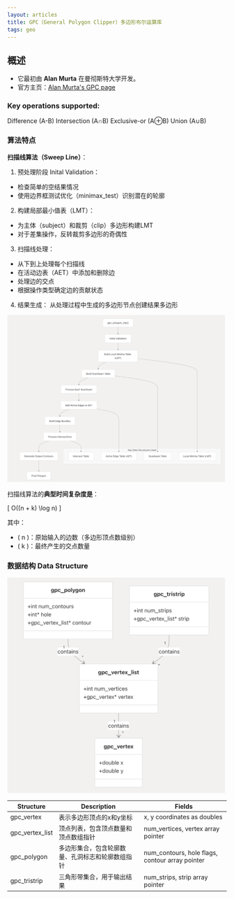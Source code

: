 ```yaml
---
layout: articles
title: GPC（General Polygon Clipper）多边形布尔运算库
tags: geo
---
```



## 概述

- 它最初由 **Alan Murta** 在曼彻斯特大学开发。
- 官方主页：[Alan Murta's GPC page](http://www.cs.man.ac.uk/~toby/gpc/)


### Key operations supported:

Difference (A-B)
Intersection (A∩B)
Exclusive-or (A⊕B)
Union (A∪B)


### 算法特点

**扫描线算法（Sweep Line）**：

1. 预处理阶段 Inital Validation：
- 检查简单的空结果情况
- 使用边界框测试优化（minimax_test）识别潜在的轮廓 
2. 构建局部最小值表（LMT）：
- 为主体（subject）和裁剪（clip）多边形构建LMT
- 对于差集操作，反转裁剪多边形的奇偶性
3. 扫描线处理：
- 从下到上处理每个扫描线
- 在活动边表（AET）中添加和删除边
- 处理边的交点
- 根据操作类型确定边的贡献状态
4. 结果生成：
从处理过程中生成的多边形节点创建结果多边形 

<img src="/img/250506/gpc-scanbeam-algorithm.png" alt="alt text" width="500">

扫描线算法的**典型时间复杂度是**：

\[
O((n + k) \log n)
\]

其中：
- \( n \)：原始输入的边数（多边形顶点数级别）
- \( k \)：最终产生的交点数量

### 数据结构 Data Structure

<img src="/img/250506/gpc-data-structure.png" alt="alt text" width="500">


| Structure       | Description              | Fields                                          |
|-----------------|--------------------------|-------------------------------------------------|
| gpc_vertex      | 表示多边形顶点的x和y坐标            | x, y coordinates as doubles                     |
| gpc_vertex_list | 顶点列表，包含顶点数量和顶点数组指针       | num_vertices, vertex array pointer              |
| gpc_polygon     | 多边形集合，包含轮廓数量、孔洞标志和轮廓数组指针 | num_contours, hole flags, contour array pointer |
| gpc_tristrip    | 三角形带集合，用于输出结果            | num_strips, strip array pointer                 |







